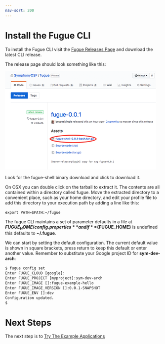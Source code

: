 ```yaml
---
nav-sort: 200
---
```

# Install the Fugue CLI
To install the Fugue CLI visit the [Fugue Releases Page](https://github.com/SymphonyOSF/fugue/releases) and download the latest CLI release.

The release page should look something like this:

![Fugue Download](./fugueDownload.png)

Look for the fugue-shell binary download and click to download it.

On OSX you can double click on the tarball to extract it. The contents are all contained within a directory called fugue. Move the extracted directory to a convenient place, such as your home directory, and edit your profile file to add this directory to your execution path by adding a line like this:

```
export PATH=$PATH:~/fugue
```

The fugue CLI maintains a set of parameter defaults in a file at **${FUGUE_HOME}/config.properties** and if **${FUGUE_HOME}** is undefined this defaults to **~/.fugue**.

We can start by setting the default configuration. The current default value is shown in square brackets, press return to keep this default or enter another value. Remember to substitute your Google project ID for **sym-dev-arch**:

```
$ fugue config set
Enter FUGUE_CLOUD [google]:
Enter FUGUE_PROJECT [myproject]:sym-dev-arch
Enter FUGUE_IMAGE []:fugue-example-hello
Enter FUGUE_IMAGE_VERSION []:0.0.1-SNAPSHOT
Enter FUGUE_ENV []:dev
Configuration updated.
$
```

# Next Steps
The next step is to [Try The Example Applications](tryTheExamples.md)


